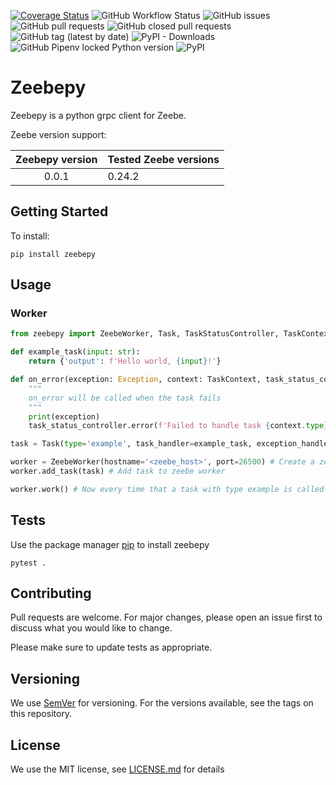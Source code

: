 [![Coverage Status](https://coveralls.io/repos/github/JonatanMartens/zeebepy/badge.svg?branch=master)](https://coveralls.io/github/JonatanMartens/zeebepy?branch=master)
![GitHub Workflow Status](https://img.shields.io/github/workflow/status/JonatanMartens/zeebepy/Zeebepy)
![GitHub issues](https://img.shields.io/github/issues-raw/JonatanMartens/zeebepy)
![GitHub pull requests](https://img.shields.io/github/issues-pr-raw/JonatanMartens/zeebepy)
![GitHub closed pull requests](https://img.shields.io/github/issues-pr-closed-raw/JonatanMartens/zeebepy)
![GitHub tag (latest by date)](https://img.shields.io/github/v/tag/JonatanMartens/zeebepy)
![PyPI - Downloads](https://img.shields.io/pypi/dm/zeebepy)
![GitHub Pipenv locked Python version](https://img.shields.io/github/pipenv/locked/python-version/JonatanMartens/zeebepy)
![PyPI](https://img.shields.io/pypi/v/zeebepy)



# Zeebepy
Zeebepy is a python grpc client for Zeebe.

Zeebe version support:

| Zeebepy version | Tested Zeebe versions |
|:---------------:|----------------|
| 0.0.1           | 0.24.2         |

## Getting Started
To install:

`pip install zeebepy`

## Usage

### Worker

```python
from zeebepy import ZeebeWorker, Task, TaskStatusController, TaskContext

def example_task(input: str):
    return {'output': f'Hello world, {input}!'}

def on_error(exception: Exception, context: TaskContext, task_status_controller: TaskStatusController):
    """
    on_error will be called when the task fails
    """ 
    print(exception)
    task_status_controller.error(f'Failed to handle task {context.type}. Error: {str(exception)}')

task = Task(type='example', task_handler=example_task, exception_handler=on_error) # Create task object from example_task

worker = ZeebeWorker(hostname='<zeebe_host>', port=26500) # Create a zeebe worker
worker.add_task(task) # Add task to zeebe worker

worker.work() # Now every time that a task with type example is called example_task will be called
```

## Tests
Use the package manager [pip](https://pip.pypa.io/en/stable/) to install zeebepy
 
`pytest .`

## Contributing
Pull requests are welcome. For major changes, please open an issue first to discuss what you would like to change.

Please make sure to update tests as appropriate.


## Versioning
We use [SemVer](semver.org) for versioning. For the versions available, see the tags on this repository.

## License
We use the MIT license, see [LICENSE.md](LICENSE.md) for details